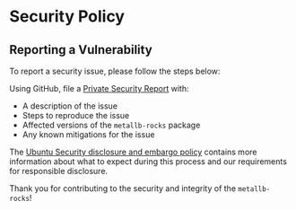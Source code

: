 # Security Policy

## Reporting a Vulnerability

To report a security issue, please follow the steps below:

Using GitHub, file a [Private Security Report](https://github.com/canonical/metallb-rocks/security/advisories/new) with:
- A description of the issue
- Steps to reproduce the issue
- Affected versions of the `metallb-rocks` package
- Any known mitigations for the issue

The [Ubuntu Security disclosure and embargo policy](https://ubuntu.com/security/disclosure-policy) contains more information about what to expect during this process and our requirements for responsible disclosure.

Thank you for contributing to the security and integrity of the `metallb-rocks`!
